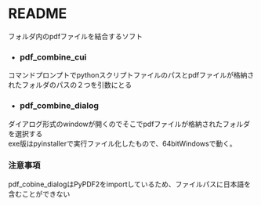 # README
フォルダ内のpdfファイルを結合するソフト  
  
- ### **pdf_combine_cui**  
コマンドプロンプトでpythonスクリプトファイルのパスとpdfファイルが格納されたフォルダのパスの２つを引数にとる  
- ### **pdf_combine_dialog**  
ダイアログ形式のwindowが開くのでそこでpdfファイルが格納されたフォルダを選択する  
exe版はpyinstallerで実行ファイル化したもので、64bitWindowsで動く。  

### 注意事項
pdf_cobine_dialogはPyPDF2をimportしているため、ファイルパスに日本語を含むことができない
